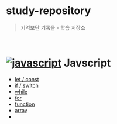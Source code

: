 # study-repository

>기억보단 기록을 - 학습 저장소

<br/>

# [![javascript](https://skillicons.dev/icons?i=js)](https://skillicons.dev) Javscript 

 - [let / const](https://github.com/minomad/study-repository/blob/main/JavaScript/variables.md)
 - [if / switch](https://github.com/minomad/study-repository/blob/main/JavaScript/condition.md)
 - [while]()
 - [for]()
 - [function]()
 - [array](https://github.com/minomad/study-repository/blob/main/JavaScript/array-methods.md)
 - []()
